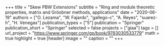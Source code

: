 +++
title = "Skew PBW Extensions"
subtitle = "Ring and module theoretic properties, matrix and Gröobner methods, applications"
date = "2020-06-19"
authors = ["O. Lezama", "W. Fajardo", "gallego-c", "A. Reyes", "suarez-h", "H. Venegas"]
publication_types = ["5"]
publication = "Springer"
publication_short = "Springer"
selected = false
projects = ["giaa"]
tags = []
url_project = "https://www.springer.com/gp/book/9783030533779"
math = true
highlight = true
[header]
image = ""
caption = ""
+++
